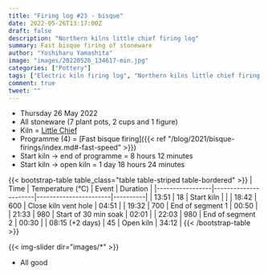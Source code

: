 ```yaml
---
title: "Firing log #23 - bisque"
date: 2022-05-26T13:17:00Z
draft: false
description: "Northern kilns little chief firing log"
summary: Fast bisque firing of stoneware
author: "Yoshiharu Yamashita"
image: "images/20220526_134617-min.jpg"
categories: ["Pottery"]
tags: ["Electric kiln firing log", "Northern kilns little chief firing log", "Firing log", "Bisque firing"]
comment: true
tweet: ""
---
```


- Thursday 26 May 2022
- All stoneware (7 plant pots, 2 cups and 1 figure)
- Kiln = [Little Chief](https://northernkilns.com/product/northern-kilns-little-chief/)
- Programme (4) = [Fast bisque firing]({{< ref "/blog/2021/bisque-firings/index.md#-fast-speed" >}})
- Start kiln -> end of programme = 8 hours 12 minutes
- Start kiln -> open kiln = 1 day 18 hours 24 minutes

{{< bootstrap-table table_class="table table-striped table-bordered" >}}
| Time            | Temperature (&deg;C) | Event                 | Duration |
|-----------------|----------------------|-----------------------|----------|
| 13:51           | 18                   | Start kiln            |          |
| 18:42           | 600                  | Close kiln vent hole  | 04:51    |
| 19:32           | 700                  | End of segment 1      | 00:50    |
| 21:33           | 980                  | Start of 30 min soak  | 02:01    |
| 22:03           | 980                  | End of segment 2      | 00:30    |
| 08:15 (+2 days) | 45                   | Open kiln             | 34:12    |
{{< /bootstrap-table >}}

{{< img-slider dir="images/*" >}}

- All good